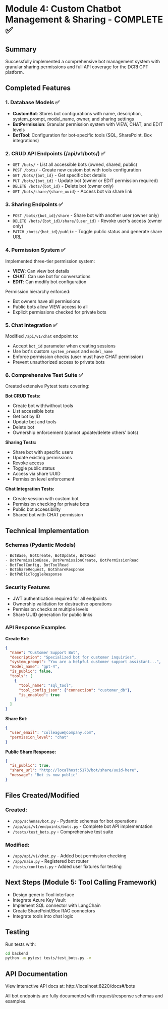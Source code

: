 # Module 4: Custom Chatbot Management & Sharing - COMPLETE ✅

## Summary
Successfully implemented a comprehensive bot management system with granular sharing permissions and full API coverage for the DCRI GPT platform.

## Completed Features

### 1. Database Models ✅
- **CustomBot**: Stores bot configurations with name, description, system_prompt, model_name, owner, and sharing settings
- **BotPermission**: Granular permission system with VIEW, CHAT, and EDIT levels
- **BotTool**: Configuration for bot-specific tools (SQL, SharePoint, Box integrations)

### 2. CRUD API Endpoints (/api/v1/bots/) ✅
- `GET /bots/` - List all accessible bots (owned, shared, public)
- `POST /bots/` - Create new custom bot with tools configuration
- `GET /bots/{bot_id}` - Get specific bot details
- `PUT /bots/{bot_id}` - Update bot (owner or EDIT permission required)
- `DELETE /bots/{bot_id}` - Delete bot (owner only)
- `GET /bots/share/{share_uuid}` - Access bot via share link

### 3. Sharing Endpoints ✅
- `POST /bots/{bot_id}/share` - Share bot with another user (owner only)
- `DELETE /bots/{bot_id}/share/{user_id}` - Revoke user's access (owner only)
- `PATCH /bots/{bot_id}/public` - Toggle public status and generate share URL

### 4. Permission System ✅
Implemented three-tier permission system:
- **VIEW**: Can view bot details
- **CHAT**: Can use bot for conversations
- **EDIT**: Can modify bot configuration

Permission hierarchy enforced:
- Bot owners have all permissions
- Public bots allow VIEW access to all
- Explicit permissions checked for private bots

### 5. Chat Integration ✅
Modified `/api/v1/chat` endpoint to:
- Accept `bot_id` parameter when creating sessions
- Use bot's custom `system_prompt` and `model_name`
- Enforce permission checks (user must have CHAT permission)
- Prevent unauthorized access to private bots

### 6. Comprehensive Test Suite ✅
Created extensive Pytest tests covering:

**Bot CRUD Tests:**
- Create bot with/without tools
- List accessible bots
- Get bot by ID
- Update bot and tools
- Delete bot
- Ownership enforcement (cannot update/delete others' bots)

**Sharing Tests:**
- Share bot with specific users
- Update existing permissions
- Revoke access
- Toggle public status
- Access via share UUID
- Permission level enforcement

**Chat Integration Tests:**
- Create session with custom bot
- Permission checking for private bots
- Public bot accessibility
- Shared bot with CHAT permission

## Technical Implementation

### Schemas (Pydantic Models)
```python
- BotBase, BotCreate, BotUpdate, BotRead
- BotPermissionBase, BotPermissionCreate, BotPermissionRead
- BotToolConfig, BotToolRead
- BotShareRequest, BotShareResponse
- BotPublicToggleResponse
```

### Security Features
- JWT authentication required for all endpoints
- Ownership validation for destructive operations
- Permission checks at multiple levels
- Share UUID generation for public links

### API Response Examples

**Create Bot:**
```json
{
  "name": "Customer Support Bot",
  "description": "Specialized bot for customer inquiries",
  "system_prompt": "You are a helpful customer support assistant...",
  "model_name": "gpt-4",
  "is_public": false,
  "tools": [
    {
      "tool_name": "sql_tool",
      "tool_config_json": {"connection": "customer_db"},
      "is_enabled": true
    }
  ]
}
```

**Share Bot:**
```json
{
  "user_email": "colleague@company.com",
  "permission_level": "chat"
}
```

**Public Share Response:**
```json
{
  "is_public": true,
  "share_url": "http://localhost:5173/bot/share/uuid-here",
  "message": "Bot is now public"
}
```

## Files Created/Modified

### Created:
- `/app/schemas/bot.py` - Pydantic schemas for bot operations
- `/app/api/v1/endpoints/bots.py` - Complete bot API implementation
- `/tests/test_bots.py` - Comprehensive test suite

### Modified:
- `/app/api/v1/chat.py` - Added bot permission checking
- `/app/main.py` - Registered bot router
- `/tests/conftest.py` - Added user fixtures for testing

## Next Steps (Module 5: Tool Calling Framework)
- Design generic Tool interface
- Integrate Azure Key Vault
- Implement SQL connector with LangChain
- Create SharePoint/Box RAG connectors
- Integrate tools into chat logic

## Testing
Run tests with:
```bash
cd backend
python -m pytest tests/test_bots.py -v
```

## API Documentation
View interactive API docs at:
http://localhost:8220/docs#/bots

All bot endpoints are fully documented with request/response schemas and examples.